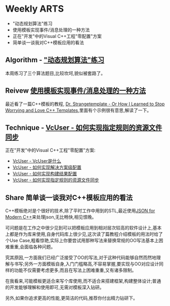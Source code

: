 # Weekly ARTS

- "动态规划算法"练习
- 使用模板实现事件/消息处理的一种方法
- 正在"开发"中的Visual C++工程"零配置"方案
- 简单谈一谈我对C++模板应用的看法

## Algorithm - ["动态规划算法"练习](DP02.md)

本周练习了三个算法题目,比较坎坷,貌似被套路了。

## Reivew [使用模板实现事件/消息处理的一种方法](event_interface.md)

最近看了一篇C++模板的教程, [Dr. Strangetemplate - Or How I Learned to Stop Worrying and Love C++ Templates](https://github.com/MCGallaspy/dr_strangetemplate),里面有个示例很有意思,解读了一下。

## Technique - [VcUser - 如何实现指定规则的资源文件同步](VcUserP3.md)

正在"开发"中的Visual C++工程"零配置"方案:

- [VcUser - VcUser是什么](https://github.com/liff-engineer/WeeklyARTS/tree/master/2018_9_1/VcUserP0.md)
- [VcUser - 如何实现解决方案级配置](https://github.com/liff-engineer/WeeklyARTS/tree/master/2018_9_1/VcUserP1.md)
- [VcUser - 如何实现构建结果配置](https://github.com/liff-engineer/WeeklyARTS/blob/master/2018_9_2/VcUserP2.md)
- [VcUser - 如何实现指定规则的资源文件同步](VcUserP3.md)

## Share 简单谈一谈我对C++模板应用的看法

C++模板绝对是个很好的技术,除了平时工作中用到的STL,最近使用[JSON for Modern C++](https://github.com/nlohmann/json)来处理json,无比畅快,相见恨晚。

可问题是在工作之中很少见到可以把模板应用到相对层次较高的软件设计上,基本上都是作为库来使用,自身代码库上很少见,这次读了篇教程介绍模板的用法时给了个Use Case,粗看惊艳,实际上你要尝试用那种写法来替换常规的OO写法基本上困难重重,会面临各种问题。

究其原因,一方面我们已经广泛接受了OO的写法,对于这种代码能够自然而然地理解与书写;另外一方面模板自身,入门门槛略高,不容易掌握,要实现与OO对应设计同样的功能不仅需要考虑更多,而且在写法上困难重重,又有诸多限制。

在我看来,可能模板更适合来写个库使用,而不适合来搭建框架,构建整体设计;普通的开发能够理解和使用即可,无需对模板深入钻研。

另外,如果你追求更高的性能,更简洁的代码,推荐你付出精力钻研下。
